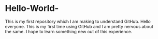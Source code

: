 # Hello-World-
This is my first repository which I am making to understand GitHub. 
Hello everyone. This is my first time using GitHub and I am pretty nervous about the same.
I hope to learn something new out of this experience. 

